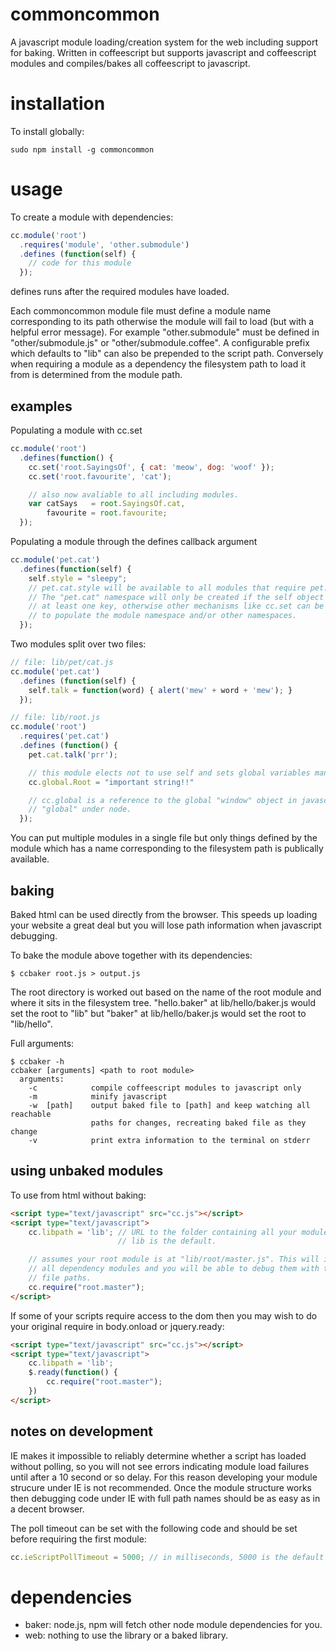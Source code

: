commoncommon
============

A javascript module loading/creation system for the web including support for baking. Written in coffeescript but supports javascript and coffeescript modules and compiles/bakes all coffeescript to javascript.

installation
============

To install globally:

    sudo npm install -g commoncommon

usage
=====
To create a module with dependencies:
```javascript
cc.module('root')
  .requires('module', 'other.submodule')
  .defines (function(self) {
    // code for this module
  });
```
defines runs after the required modules have loaded.

Each commoncommon module file must define a module name corresponding to its path otherwise the module  will fail to load (but with a helpful error message). For example "other.submodule" must be defined in "other/submodule.js" or "other/submodule.coffee". A configurable prefix which defaults to "lib" can also be prepended to the script path. Conversely when requiring a module as a dependency the filesystem path to load it from is determined from the module path.

examples
--------
Populating a module with cc.set
```javascript
cc.module('root')
  .defines(function() {
    cc.set('root.SayingsOf', { cat: 'meow', dog: 'woof' });
    cc.set('root.favourite', 'cat');

    // also now avaliable to all including modules.
    var catSays   = root.SayingsOf.cat,
        favourite = root.favourite;
  });
```

Populating a module through the defines callback argument
```javascript
cc.module('pet.cat')
  .defines(function(self) {
    self.style = "sleepy";
    // pet.cat.style will be available to all modules that require pet.cat
    // The "pet.cat" namespace will only be created if the self object contains
    // at least one key, otherwise other mechanisms like cc.set can be used
    // to populate the module namespace and/or other namespaces.
  });
```

Two modules split over two files:
```javascript
// file: lib/pet/cat.js
cc.module('pet.cat')
  .defines (function(self) {
    self.talk = function(word) { alert('mew' + word + 'mew'); }
  });
```

```javascript
// file: lib/root.js
cc.module('root')
  .requires('pet.cat')
  .defines (function() {
    pet.cat.talk('prr');

    // this module elects not to use self and sets global variables manually.
    cc.global.Root = "important string!!"

    // cc.global is a reference to the global "window" object in javascript, or
    // "global" under node.
  });
```

You can put multiple modules in a single file but only things defined by the module which has a name corresponding to the filesystem path is publically available.

baking
------
Baked html can be used directly from the browser. This speeds up loading your website a great deal but you will lose path information when javascript debugging. 

To bake the module above together with its dependencies:

```shell
$ ccbaker root.js > output.js
```

The root directory is worked out based on the name of the root module and where it sits in the filesystem tree. "hello.baker" at lib/hello/baker.js would set the root to "lib" but "baker" at lib/hello/baker.js would set the root to "lib/hello".

Full arguments:
```shell
$ ccbaker -h
ccbaker [arguments] <path to root module>
  arguments:
    -c            compile coffeescript modules to javascript only
    -m            minify javascript
    -w  [path]    output baked file to [path] and keep watching all reachable
                  paths for changes, recreating baked file as they change
    -v            print extra information to the terminal on stderr
```

using unbaked modules
---------------------
To use from html without baking:
```html
<script type="text/javascript" src="cc.js"></script>
<script type="text/javascript">
    cc.libpath = 'lib'; // URL to the folder containing all your modules.
                        // lib is the default.

    // assumes your root module is at "lib/root/master.js". This will in turn load
    // all dependency modules and you will be able to debug them with their full
    // file paths.
    cc.require("root.master");
</script>
```

If some of your scripts require access to the dom then you may wish to do your original require in body.onload or jquery.ready:
```html
<script type="text/javascript" src="cc.js"></script>
<script type="text/javascript">
    cc.libpath = 'lib';
    $.ready(function() {
        cc.require("root.master");
    })
</script>
```

notes on development
--------------------
IE makes it impossible to reliably determine whether a script has loaded without polling, so you will not see errors indicating module load failures until after a 10 second or so delay. For this reason developing your module strucure under IE is not recommended. Once the module structure works then debugging code under IE with full path names should be as easy as in a decent browser.

The poll timeout can be set with the following code and should be set before requiring the first module:

```javascript
cc.ieScriptPollTimeout = 5000; // in milliseconds, 5000 is the default
```

dependencies
============
 * baker: node.js, npm will fetch other node module dependencies for you.
 * web: nothing to use the library or a baked library.

